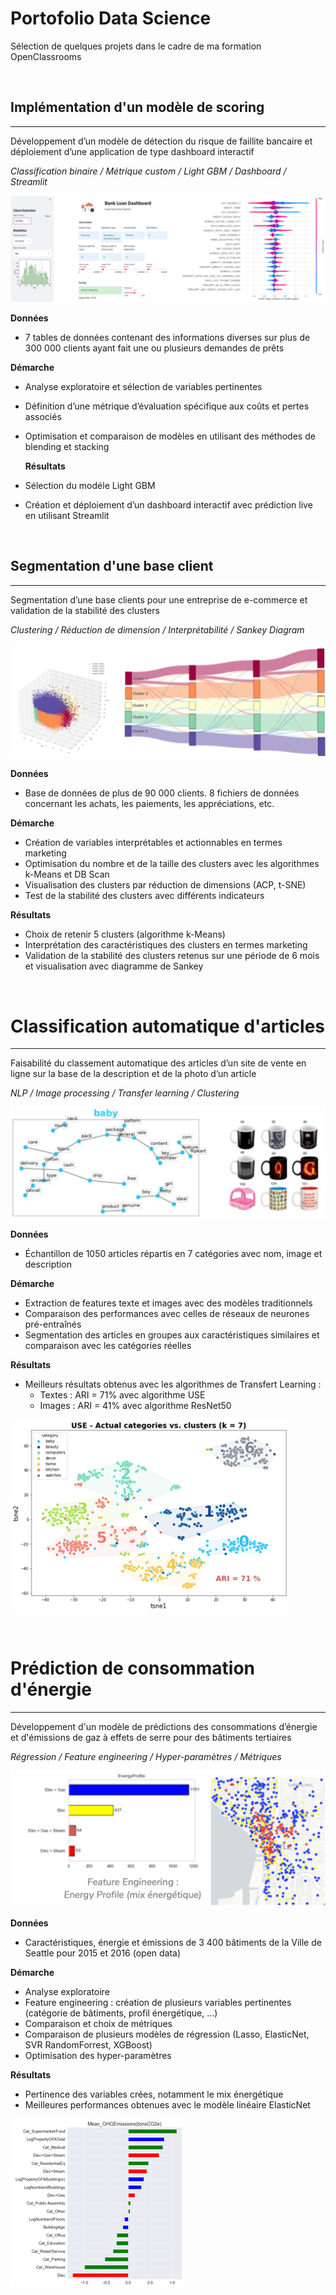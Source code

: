 # Portofolio Data Science
Sélection de quelques projets dans le cadre de ma formation OpenClassrooms

&nbsp;
&nbsp;
&nbsp;
&nbsp;


## Implémentation d'un modèle de scoring
---------
Développement d’un modèle de détection du risque de faillite bancaire et déploiement d’une application de type dashboard interactif

*Classification binaire / Métrique custom / Light GBM / Dashboard / Streamlit*

![Dashboard](/assets/bank-loan-pic.png)

**Données** 
- 7 tables de données contenant des informations diverses sur plus de 300 000 clients ayant fait une ou plusieurs demandes de prêts  

**Démarche**
- Analyse exploratoire et sélection de variables pertinentes
- Définition d’une métrique d’évaluation spécifique aux coûts et pertes associés
- Optimisation et comparaison de modèles en utilisant des méthodes de blending et stacking

  **Résultats**
- Sélection du modéle Light GBM
- Création et déploiement d’un dashboard interactif avec prédiction live en utilisant Streamlit

&nbsp;
&nbsp;
&nbsp;
&nbsp;
  
## Segmentation d'une base client
---------
Segmentation d’une base clients pour une entreprise de e-commerce et validation de la stabilité des clusters

*Clustering / Réduction de dimension / Interprétabilité / Sankey Diagram*

![clustering](/assets/clustering.png)

**Données**
- Base de données de plus de 90 000 clients. 8 fichiers de données concernant les achats, les paiements, les appréciations, etc.

**Démarche**
- Création de variables interprétables et actionnables en termes marketing
- Optimisation du nombre et de la taille des clusters avec les algorithmes k-Means et DB Scan
- Visualisation des clusters par réduction de dimensions (ACP, t-SNE)
- Test de la stabilité des clusters avec différents indicateurs

**Résultats**
- Choix de retenir 5 clusters (algorithme k-Means)
- Interprétation des caractéristiques des clusters en termes marketing
- Validation de la stabilité des clusters retenus sur une période de 6 mois et visualisation avec diagramme de Sankey

&nbsp;
&nbsp;
&nbsp;
&nbsp;

# Classification automatique d'articles
---------
Faisabilité du classement automatique des articles d’un site de vente en ligne sur la base de la description et de la photo d’un article

*NLP / Image processing / Transfer learning / Clustering*

![reconnaissance-articles-1](/assets/reconnaissance-articles-1.png)

**Données**
- Échantillon de 1050 articles répartis en 7 catégories avec nom, image et description

**Démarche**
- Extraction de features texte et images avec des modèles traditionnels
- Comparaison des performances avec celles de réseaux de neurones pré-entraînés
- Segmentation des articles en groupes aux caractéristiques similaires et comparaison avec les catégories réelles

**Résultats**
- Meilleurs résultats obtenus avec les algorithmes de Transfert Learning : 
  - Textes : ARI = 71% avec algorithme USE 
  - Images : ARI = 41% avec algorithme ResNet50
 
 ![reconnaissance-articles-1](/assets/reconnaissance-articles-2.png)

&nbsp;
&nbsp;
&nbsp;
&nbsp;

# Prédiction de consommation d'énergie
---------
Développement d'un modèle de prédictions des consommations d’énergie et d'émissions de gaz à effets de serre pour des bâtiments tertiaires

*Régression / Feature engineering / Hyper-paramètres / Métriques*

![energy-pred](/assets/energy-pred-1.png)

**Données**
- Caractéristiques, énergie et émissions de 3 400 bâtiments de la Ville de Seattle pour 2015 et 2016 (open data)

**Démarche**
- Analyse exploratoire
- Feature engineering : création de plusieurs variables pertinentes (catégorie de bâtiments, profil énergétique, ...)
- Comparaison et choix de métriques
- Comparaison de plusieurs modèles de régression (Lasso, ElasticNet, SVR RandomForrest, XGBoost)
- Optimisation des hyper-paramètres

**Résultats**
- Pertinence des variables crées, notamment le mix énergétique
- Meilleures performances obtenues avec le modèle linéaire ElasticNet
 
![energy-pred](/assets/energy-pred-2.png)


















